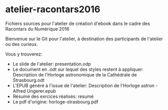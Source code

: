# atelier-racontars2016
Fichiers sources pour l'atelier de création d'ebook dans le cadre des Racontars du Numérique 2016

Bienvenue sur le Git pour l'atelier, à destination des participants de l'atelier ou des curieux.

Vous y trouverez:
- Le slide de l'atelier: presentation.odp
- Le document en .odt sur lequel des styles restent à appliquer: Description de l'Horloge astronomique de la Cathédrale de Strasbourg.odt
- L'EPUB généré à l'issue de l'atelier: Description de l'Horloge astron - Alfred Ungerer.epub
- Résumé des exrcices réalisés: resumé
- Le pdf d'origine: horloge-strasbourg.pdf
